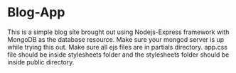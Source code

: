 # Blog-App
This is a simple blog site brought out using Nodejs-Express framework with MongoDB as the database resource.
Make sure your mongod server is up while trying this out.
Make sure all ejs files are in partials directory.
app.css file should be inside stylesheets folder and the stylesheets folder should be inside public directory.
